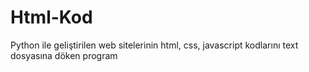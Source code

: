 # Html-Kod
Python ile geliştirilen web sitelerinin html, css, javascript kodlarını text dosyasına döken program
